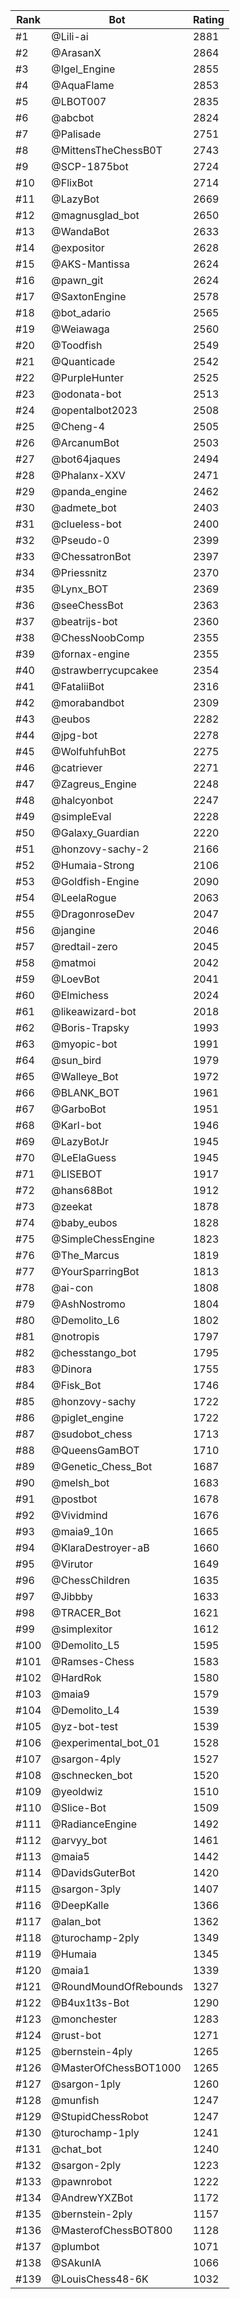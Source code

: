 Rank|Bot|Rating
---|---|---
#1|@Lili-ai|2881
#2|@ArasanX|2864
#3|@Igel_Engine|2855
#4|@AquaFlame|2853
#5|@LBOT007|2835
#6|@abcbot|2824
#7|@Palisade|2751
#8|@MittensTheChessB0T|2743
#9|@SCP-1875bot|2724
#10|@FlixBot|2714
#11|@LazyBot|2669
#12|@magnusglad_bot|2650
#13|@WandaBot|2633
#14|@expositor|2628
#15|@AKS-Mantissa|2624
#16|@pawn_git|2624
#17|@SaxtonEngine|2578
#18|@bot_adario|2565
#19|@Weiawaga|2560
#20|@Toodfish|2549
#21|@Quanticade|2542
#22|@PurpleHunter|2525
#23|@odonata-bot|2513
#24|@opentalbot2023|2508
#25|@Cheng-4|2505
#26|@ArcanumBot|2503
#27|@bot64jaques|2494
#28|@Phalanx-XXV|2471
#29|@panda_engine|2462
#30|@admete_bot|2403
#31|@clueless-bot|2400
#32|@Pseudo-0|2399
#33|@ChessatronBot|2397
#34|@Priessnitz|2370
#35|@Lynx_BOT|2369
#36|@seeChessBot|2363
#37|@beatrijs-bot|2360
#38|@ChessNoobComp|2355
#39|@fornax-engine|2355
#40|@strawberrycupcakee|2354
#41|@FataliiBot|2316
#42|@morabandbot|2309
#43|@eubos|2282
#44|@jpg-bot|2278
#45|@WolfuhfuhBot|2275
#46|@catriever|2271
#47|@Zagreus_Engine|2248
#48|@halcyonbot|2247
#49|@simpleEval|2228
#50|@Galaxy_Guardian|2220
#51|@honzovy-sachy-2|2166
#52|@Humaia-Strong|2106
#53|@Goldfish-Engine|2090
#54|@LeelaRogue|2063
#55|@DragonroseDev|2047
#56|@jangine|2046
#57|@redtail-zero|2045
#58|@matmoi|2042
#59|@LoevBot|2041
#60|@Elmichess|2024
#61|@likeawizard-bot|2018
#62|@Boris-Trapsky|1993
#63|@myopic-bot|1991
#64|@sun_bird|1979
#65|@Walleye_Bot|1972
#66|@BLANK_BOT|1961
#67|@GarboBot|1951
#68|@Karl-bot|1946
#69|@LazyBotJr|1945
#70|@LeElaGuess|1945
#71|@LISEBOT|1917
#72|@hans68Bot|1912
#73|@zeekat|1878
#74|@baby_eubos|1828
#75|@SimpleChessEngine|1823
#76|@The_Marcus|1819
#77|@YourSparringBot|1813
#78|@ai-con|1808
#79|@AshNostromo|1804
#80|@Demolito_L6|1802
#81|@notropis|1797
#82|@chesstango_bot|1795
#83|@Dinora|1755
#84|@Fisk_Bot|1746
#85|@honzovy-sachy|1722
#86|@piglet_engine|1722
#87|@sudobot_chess|1713
#88|@QueensGamBOT|1710
#89|@Genetic_Chess_Bot|1687
#90|@melsh_bot|1683
#91|@postbot|1678
#92|@Vividmind|1676
#93|@maia9_10n|1665
#94|@KlaraDestroyer-aB|1660
#95|@Virutor|1649
#96|@ChessChildren|1635
#97|@Jibbby|1633
#98|@TRACER_Bot|1621
#99|@simplexitor|1612
#100|@Demolito_L5|1595
#101|@Ramses-Chess|1583
#102|@HardRok|1580
#103|@maia9|1579
#104|@Demolito_L4|1539
#105|@yz-bot-test|1539
#106|@experimental_bot_01|1528
#107|@sargon-4ply|1527
#108|@schnecken_bot|1520
#109|@yeoldwiz|1510
#110|@Slice-Bot|1509
#111|@RadianceEngine|1492
#112|@arvyy_bot|1461
#113|@maia5|1442
#114|@DavidsGuterBot|1420
#115|@sargon-3ply|1407
#116|@DeepKalle|1366
#117|@alan_bot|1362
#118|@turochamp-2ply|1349
#119|@Humaia|1345
#120|@maia1|1339
#121|@RoundMoundOfRebounds|1327
#122|@B4ux1t3s-Bot|1290
#123|@monchester|1283
#124|@rust-bot|1271
#125|@bernstein-4ply|1265
#126|@MasterOfChessBOT1000|1265
#127|@sargon-1ply|1260
#128|@munfish|1247
#129|@StupidChessRobot|1247
#130|@turochamp-1ply|1241
#131|@chat_bot|1240
#132|@sargon-2ply|1223
#133|@pawnrobot|1222
#134|@AndrewYXZBot|1172
#135|@bernstein-2ply|1157
#136|@MasterofChessBOT800|1128
#137|@plumbot|1071
#138|@SAkunIA|1066
#139|@LouisChess48-6K|1032
